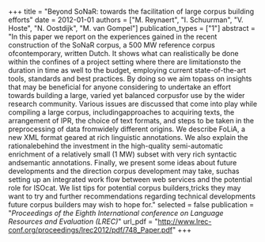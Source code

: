 +++
title = "Beyond SoNaR: towards the facilitation of large corpus building efforts"
date = 2012-01-01
authors = ["M. Reynaert", "I. Schuurman", "V. Hoste", "N. Oostdijk", "M. van Gompel"]
publication_types = ["1"]
abstract = "In this paper we report on the experiences gained in the recent construction of the SoNaR corpus, a 500 MW reference corpus ofcontemporary, written Dutch. It shows what can realistically be done within the confines of a project setting where there are limitationsto the duration in time as well to the budget, employing current state-of-the-art tools, standards and best practices. By doing so we aim topass on insights that may be beneficial for anyone considering to undertake an effort towards building a large, varied yet balanced corpusfor use by the wider research community. Various issues are discussed that come into play while compiling a large corpus, includingapproaches to acquiring texts, the arrangement of IPR, the choice of text formats, and steps to be taken in the preprocessing of data fromwidely different origins. We describe FoLiA, a new XML format geared at rich linguistic annotations. We also explain the rationalebehind the investment in the high-quality semi-automatic enrichment of a relatively small (1 MW) subset with very rich syntactic andsemantic annotations. Finally, we present some ideas about future developments and the direction corpus development may take, suchas setting up an integrated work flow between web services and the potential role for ISOcat. We list tips for potential corpus builders,tricks they may want to try and further recommendations regarding technical developments future corpus builders may wish to hope for."
selected = false
publication = "*Proceedings of the Eighth International conference on Language Resources and Evaluation (LREC)*"
url_pdf = "http://www.lrec-conf.org/proceedings/lrec2012/pdf/748_Paper.pdf"
+++

